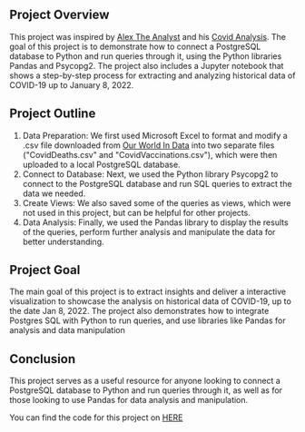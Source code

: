
## Project Overview

This project was inspired by [Alex The Analyst](https://github.com/AlexTheAnalyst) and his [Covid Analysis](https://www.youtube.com/watch?v=qfyynHBFOsM&t=567s). The goal of this project is to demonstrate how to connect a PostgreSQL database to Python and run queries through it, using the Python libraries Pandas and Psycopg2. The project also includes a Jupyter notebook that shows a step-by-step process for extracting and analyzing historical data of COVID-19 up to January 8, 2022.

## Project Outline
1. Data Preparation: We first used Microsoft Excel to format and modify a .csv file downloaded from [Our World In Data](https://ourworldindata.org/covid-deaths) into two separate files ("CovidDeaths.csv" and "CovidVaccinations.csv"), which were then uploaded to a local PostgreSQL database.
2. Connect to Database: Next, we used the Python library Psycopg2 to connect to the PostgreSQL database and run SQL queries to extract the data we needed.
3. Create Views: We also saved some of the queries as views, which were not used in this project, but can be helpful for other projects.
4. Data Analysis: Finally, we used the Pandas library to display the results of the queries, perform further analysis and manipulate the data for better understanding.

## Project Goal

The main goal of this project is to extract insights and deliver a interactive visualization to showcase the analysis on historical data of COVID-19, up to the date Jan 8, 2022. The project also demonstrates how to integrate Postgres SQL with Python to run queries, and use libraries like Pandas for analysis and data manipulation

## Conclusion

This project serves as a useful resource for anyone looking to connect a PostgreSQL database to Python and run queries through it, as well as for those looking to use Pandas for data analysis and manipulation.

You can find the code for this project on [HERE](https://github.com/Laidbackluck/Covid-Project/blob/main/Covid_SQL_queries.ipynb)
